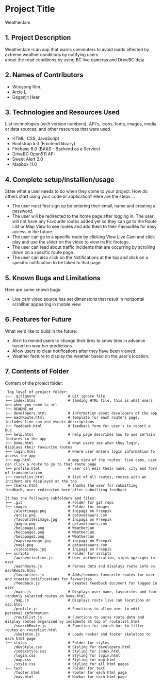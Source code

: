 # Project Title
WeatherJam

## 1. Project Description
WeatherJam is an app that warns commuters to avoid roads affected by extreme weather conditions by notifying users  
about the road conditions by using BC live cameras and DriveBC data 

## 2. Names of Contributors
* Wooyong Kim.
* Arcie L.
* Gaganjit Heer
	
## 3. Technologies and Resources Used
List technologies (with version numbers), API's, icons, fonts, images, media or data sources, and other resources that were used.
* HTML, CSS, JavaScript
* Bootstrap 5.0 (Frontend library)
* Firebase 8.0 (BAAS - Backend as a Service)
* DriveBC Open511 API
* Sweet Alert 2.0
* Mapbox 11.0

## 4. Complete setup/installion/usage
State what a user needs to do when they come to your project.  How do others start using your code or application?
Here are the steps ...
* The user must first sign up be entering their email, name and creating a password.
* The user will be redirected to the home page after logging in. The user will not have any Favourite routes added yet
  so they can go to the Route List or Map View to see routes and add them to their Favourites for easy access in the 
  future.
* The user can go to a specific route by clicking View Live Cam and click play and use the slider on the video to view traffic
  footage.
* The user can read about traffic incidents that are occurring by scrolling down on a specific route page.
* The user can also click on the Notifications at the top and click on a specific notification to be taken to that page.

## 5. Known Bugs and Limitations
Here are some known bugs:
* Live cam video source has set dimensions that result in horizontal scrollbar appearing in mobile view

## 6. Features for Future
What we'd like to build in the future:
* Alert to remind users to change their tires to snow tires in advance based on weather predictions.
* Allow users to clear notifications after they have been viewed.
* Weather feature to display the weather based on the user's location.
	
## 7. Contents of Folder
Content of the project folder:

```
 Top level of project folder: 
├── .gitignore               # Git ignore file
├── index.html               # landing HTML file, this is what users see when you come to url
└── README.md
├── developers.html          # information about developers of the app
├── eachRoute.html           # template for each route's page, includes live cam and events descriptions
├── feedback.html            # feedback form for user's to report a bug
├── help.html                # help page describes how to use certain features in the app
├── home.html                # what users see when they login, displays their favourite routes
├── login.html               # where user enters login information to access the app
├── map.html                 # map view of the routes' live cams, user can click a route to go to that route page
├── profile.html             # user can edit their name, city and form of transportation
├── routelist.html           # list of all routes, routes with an incident are displayed at the top
├── thanks.html              # thanks the user for submitting feedback, user redirected here after submitting feedback

It has the following subfolders and files:
├── .git                     # Folder for git repo
├── images                   # Folder for images
    /alertimage.png          # inipagi on Freepik
    /arcie.png               # getavataaars.com
    /favouritesimage.jpg     # inipagi on Freepik
    /gagan.png               # getavataaars.com
    /helppage1.png           # WeatherJam
    /helppage2.png           # WeatherJam
    /helppage3.png           # WeatherJam
    /mapviewimage.jpg        # inipagi on Freepik
    /noel.png                # getavataaars.com
    /videoimage.jpg          # inipagi on Freepik
├── scripts                  # Folder for scripts
    /authentication.js       # User authentication, signs up/signs in user
    /eachRoute.js            # Parses data and displays route info on eachRoute.html
    /favourites.js           # Adds/removes favourite routes for user and creates notifications for favourites
    /feedback.js             # Creates feedback document for logged in user
    /main.js                 # Displays user name, favourites and four randomly selected routes on home.html
    /map.js                  # Displays route live cam locations on map.html
    /profile.js              # Functions to allow user to edit personal information
    /routelist.js            # Functions to parse route data and display routes organized by incidents at top of routelist.html
    /searchRoute.js          # Function for search bar to filter routes on routelist.html
    /skeleton.js             # Loads navbar and footer skeletons to each html page
├── styles                   # Folder for styles
    /devStyle.css            # Styling for developers.html
    /indexstyle.css          # Styling for index.html
    /login.css               # Styling for login.html
    /map.css                 # Styling for map.html
    /style.css               # Styling for all html pages
├── text                     # Folder for text
    /footer.html             # Footer for each html page
    /nav.html                # Navbar for each html page




```


